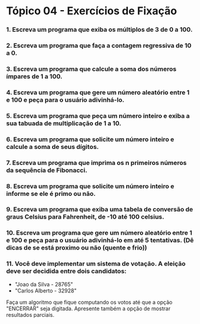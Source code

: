 # Tópico 04 - Exercícios de Fixação

### 1. Escreva um programa que exiba os múltiplos de 3 de 0 a 100.

### 2. Escreva um programa que faça a contagem regressiva de 10 a 0.

### 3. Escreva um programa que calcule a soma dos números ímpares de 1 a 100.

### 4. Escreva um programa que gere um número aleatório entre 1 e 100 e peça para o usuário adivinhá-lo.

### 5. Escreva um programa que peça um número inteiro e exiba a sua tabuada de multiplicação de 1 a 10.

### 6. Escreva um programa que solicite um número inteiro e calcule a soma de seus dígitos.

### 7. Escreva um programa que imprima os n primeiros números da sequência de Fibonacci.

### 8. Escreva um programa que solicite um número inteiro e informe se ele é primo ou não.

### 9. Escreva um programa que exiba uma tabela de conversão de graus Celsius para Fahrenheit, de -10 até 100 celsius.

### 10. Escreva um programa que gere um número aleatório entre 1 e 100 e peça para o usuário adivinhá-lo em até 5 tentativas. (Dê dicas de se está proximo ou não (quente e frio))

### 11. Você deve implementar um sistema de votação. A eleição deve ser decidida entre dois candidatos:

- "Joao da Silva - 28765"  
- "Carlos Alberto - 32928"

Faça um algoritmo que fique computando os votos até que a opção "ENCERRAR" seja digitada. 
Apresente também a opção de mostrar resultados parciais.

